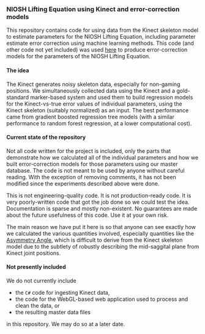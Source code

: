 ### NIOSH Lifting Equation using Kinect and error-correction models
This repository contains code for using data from the Kinect skeleton model to estimate parameters for the 
NIOSH Lifting Equation, including parameter estimate error correction using machine learning methods. This code
(and other code not yet included) was used [here](http://www.ncbi.nlm.nih.gov/pubmed/24987523) to produce 
error-correction models for the parameters of the NIOSH Lifting Equation.

#### The idea
The Kinect generates noisy skeleton data, especially for non-gaming positions. We simultaneously collected
data using the Kinect and a gold-standard marker-based system and used them to build regression models for the
Kinect-vs-true error values of individual parameters, using the Kinect skeleton (suitably normalized) as an input. 
The best performance came from gradient boosted regression tree models (with a similar performance to random forest 
regression, at a lower computational cost).

#### Current state of the repository
Not all code written for the project is included, only the parts that demonstrate how we calculated all of 
the individual parameters and how we built error-correction models for those parameters using our master database.
The code is not meant to be used by anyone without careful reading. With the exception of removing comments,
it has not been modified since the experiments described above were done.

This is not engineering-quality code. It is not production-ready code. It is very poorly-written code that got the 
job done so we could test the idea. Documentation is sparse and mostly non-existent. 
No guarantees are made about the future usefulness of this code. Use it at your own risk.

The main reason we have put it here is so that anyone can see exactly how we calculated the various 
quantities involved, especially quantities like the 
[Asymmetry Angle](http://wonder.cdc.gov/wonder/prevguid/p0000427/p0000427.asp#head005003004000000), 
which is difficult to derive from the Kinect skeleton model due to the subtlety of robustly describing the 
mid-saggital plane from Kinect joint positions.

#### Not presently included
We do not currently include 

- the `C#` code for ingesting Kinect data,
- the code for the WebGL-based web application used to process and clean the data, or
- the resulting master data files

in this repository. We may do so at a later date.
